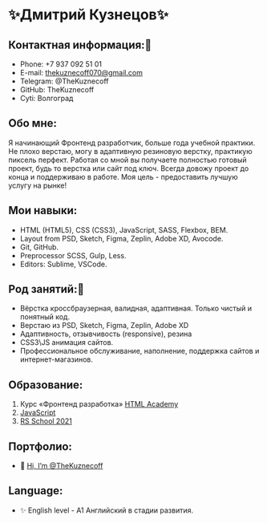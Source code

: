 # ✨Дмитрий Кузнецов✨

## Контактная информация:👀
- Phone: +7 937 092 51 01
- E-mail: thekuznecoff070@gmail.com
- Telegram: @TheKuznecoff
- GitHub: TheKuznecoff
- Cyti: Волгоград

## Обо мне:

Я начинающий Фронтенд разработчик, больше года учебной практики.
Не плохо верстаю, могу в адаптивную резиновую верстку, практикую пиксель перфект.
Работая со мной вы получаете полностью готовый проект, будь то верстка или сайт под ключ. Всегда довожу проект до конца и поддерживаю в работе.
Моя цель - предоставить лучшую услугу на рынке!

## Мои навыки:

- HTML (HTML5), CSS (CSS3), JavaScript, SASS, Flexbox, BEM.
- Layout from PSD, Sketch, Figma, Zeplin, Adobe XD, Avocode.
- Git, GitHub.
- Preprocessor SCSS, Gulp, Less.
- Editors: Sublime, VSCode.

## Род занятий:💞️

- Вёрстка кроссбраузерная, валидная, адаптивная. Только чистый и понятный код.
- Верстаю из PSD, Sketch, Figma, Zeplin, Adobe XD
- Адаптивность, отзывчивость (responsive), резина
- CSS3\JS анимация сайтов.
- Профессиональное обслуживание, наполнение, поддержка сайтов и интернет-магазинов.

## Образование:

1. Курс «Фронтенд разработка» [HTML Academy](https://htmlacademy.ru)
2. [JavaScript](https://learn.javascript.ru/)
3. [RS School 2021](https://rs.school/)
 
## Портфолио:
- 👋 [Hi, I’m @TheKuznecoff](https://thekuznecoff.github.io/portfolio/)

## Language:

- ✨ English level - A1
Английский в стадии развития.

